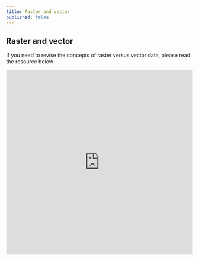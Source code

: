 ```yaml
---
title: Raster and vector
published: false
---
```


## Raster and vector
If you need to revise the concepts of raster versus vector data, please read the resource below

<iframe width="100%" height="500" frameborder="0"
  src="https://observablehq.com/embed/@johnx25bd/raster-and-vector?cell=*"></iframe>